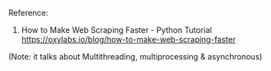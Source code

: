 Reference:
1. How to Make Web Scraping Faster - Python Tutorial https://oxylabs.io/blog/how-to-make-web-scraping-faster

(Note: it talks about Multithreading, multiprocessing & asynchronous)